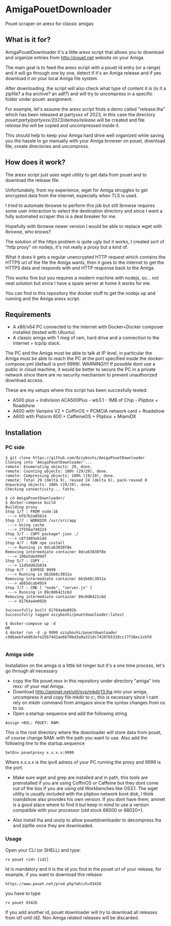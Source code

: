 # AmigaPouetDownloader
Pouet scraper on arexx for classic amigas

## What is it for?
AmigaPouetDownloader it's a little arexx script that allows you to download and organize entries from http://pouet.net website on your Amiga. 

The main goal is to feed the arexx script with a pouet id entry (or a range) and it will go through one by one, detect if it's an Amiga release and if yes download it on your local Amiga file system. 

After downloading, the script will also check what type of content it is (is it a zipfile? a lha archive? an adf?) and will try to uncompress in a specific folder under pouet: assignment. 

For example, let's assume the arexx script finds a demo called "release.lha" which has been released at partyxxx of 2023, in this case the directory
_pouet:party/partyxxx/2023/demos/release_ 
will be created and file _release.lha_ will be copied and uncompressed inside it.

This should help to keep your Amiga hard drive well organized while saving you the hassle to go manually with your Amiga browser on pouet, download file, create directories and uncompress.

## How does it work?
The arexx script just uses wget utility to get data from pouet and to download the release file. 

Unfortunately, from my experience, wget for Amiga struggles to get encrypted data from the internet, especially when TLS is used. 

I tried to automate Ibrowse to perform this job but still Ibrowse requires some user interaction to select the destination directory and since I want a fully automated scraper this is a deal breaker for me. 

Hopefully with Ibrowse newer version I would be able to replace wget with Ibrowse, who knows? 

The solution of the https problem is quite ugly but it works, I created sort of "http proxy" on nodejs, it's not really a proxy but a kind of. 

What it does it gets a regular unencrypted HTTP request which contains the HTTPS url of the file the Amiga wants, then it goes to the internet to get the HTTPS data and responds with and HTTP response back to the Amiga. 

This works fine but you requires a modern machine with nodejs, so... not neat solution but since I have a spare server at home it works for me.

You can find in this repository the docker stuff to get the nodejs up and running and the Amiga arexx script.

## Requirements
- A x86/x64 PC connected to the internet with Docker+Docker composer installed (tested with Ubuntu)
- A classic amiga with 1 meg of ram, hard drive and a connection to the internet + tcp/ip stack.

The PC and the Amiga must be able to talk at IP level, in particular the Amiga must be able to reach the PC at the port specified inside the docker-compose.yml (default is port 9999).
WARNING!!!! If possible dont use a public in cloud machine, it would be better to secure the PC in a private network since there are no security mechanism to prevent unauthorized download access.

These are my setups where this script has been succesfully tested:
- A500 plus + Indivision ACA500Plus - wb3.1 - 1MB of Chip - Plipbox + Roadshow
- A600 with Vampire V2 + CoffinOS + PCMCIA network card + Roadshow
- A600 with Pistorm 600 + CaffeineOS + Plipbox + MiamiDX

## Installation
### PC side
```
$ git clone https://github.com/Ozzyboshi/AmigaPouetDownloader
Cloning into 'AmigaPouetDownloader'...
remote: Enumerating objects: 29, done.
remote: Counting objects: 100% (29/29), done.
remote: Compressing objects: 100% (19/19), done.
remote: Total 29 (delta 9), reused 24 (delta 6), pack-reused 0
Unpacking objects: 100% (29/29), done.
Checking connectivity... fatto.

$ cd AmigaPouetDownloader/
$ docker-compose build
Building proxy
Step 1/7 : FROM node:16
 ---> bfb7b2a05614
Step 2/7 : WORKDIR /usr/src/app
 ---> Using cache
 ---> 2f556a748124
Step 3/7 : COPY package*.json ./
 ---> c8f3405eb1dd
Step 4/7 : RUN npm install
 ---> Running in 0dca63830f8e
Removing intermediate container 0dca63830f8e
 ---> 106e5ded99df
Step 5/7 : COPY . .
 ---> 11d5dd62b034
Step 6/7 : EXPOSE 9999
 ---> Running in bb1b68c3031a
Removing intermediate container bb1b68c3031a
 ---> ab65dcab4924
Step 7/7 : CMD [ "node", "server.js" ]
 ---> Running in 09c0d6421c6d
Removing intermediate container 09c0d6421c6d
 ---> 81764a4e092b

Successfully built 81764a4e092b
Successfully tagged ozzyboshi/pouetdownloader:latest

$ docker-compose up -d
OR
$ docker run -d -p 9999 ozzyboshi/pouetdownloader
c9dbaebfab063efe25b74d2ae6b70bd3a0a321dc74207b5318cc17f36ec1cbfd


```

### Amiga side
Installation on the amiga is a little bit longer but it's a one time process, let's go through all necessary
- copy the file pouet.rexx in this repository under directory "amiga" into rexx: of your real Amiga.
- Download http://aminet.net/util/sys/mkdir13.lha into your amiga, uncompress it and copy file mkdir to c:, this is necessary since I cant rely on mkdir command from amigaos since the syntax changes from os to os.
- Open s:startup-sequence and add the following string
 ```
 Assign >NIL: POUET: RAM:
 ```
 This is the root directory where the downloader will store data from pouet, of course change RAM: with the path you want to use.
 Also add the following line to the startup.sequence
 ```
 SetEnv pouetproxy x.x.x.x:9999
 ```
Where x.x.x.x is the ipv4 adress of your PC running the proxy and 9999 is the port.

- Make sure wget and grep are installed and in path, this tools are preinstalled if you are using CoffinOS or Caffeine but they dont come out of the box if you are using old Workbenches like OS3.1.
The wget utility is usually included with the plipbox network boot disk, I think roandshow also provides his own version.
If you dont have them, aminet is a good place where to find it but keep in mind to use a version compatible with your processor (old stock 68000 or 68020+).

- Also install lha and unzip to allow pouetdownloader to decompress lha and zipfile once they are downloaded.

### Usage
Open your CLI (or SHELL) and type:
```
rx pouet <id> [id2]
```
Id is mandatory and it is the id you find in the pouet url of your release, for example, if you want to download this release:
```
https://www.pouet.net/prod.php?which=93426
```

you have to type

```
rx pouet 93426
```

If you add another id, pouet downloader will try to download all releases from id1 until id2.
Non Amiga related releases will be discarded.
